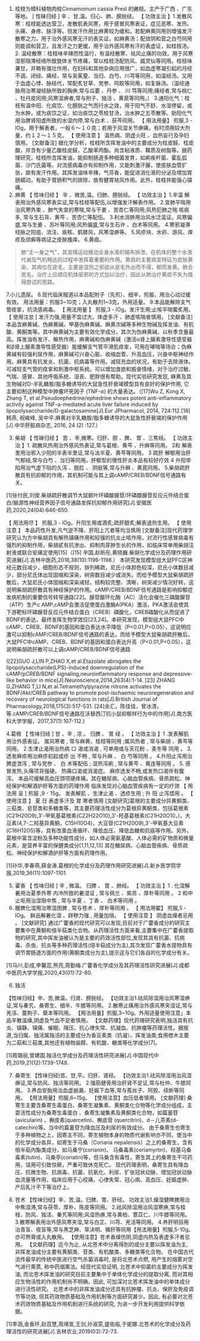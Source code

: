 1. 桂枝为樟科植物肉桂Cinnamomum cassia Presl 的嫩枝。主产于广西 、广东等地。
[ 性昧归经 ] 辛 、甘,温。归心、肺、膀胱经。
【 功效主治 】1.发散风寒：桂枝能透达营卫，发散肌表风寒，用于感冒风寒表证，症见恶寒、发热、头痛、身疼、脉浮等。但发汗作用比麻黄较为缓和。若配麻黄同用则增强发汗散寒之力，用于治外感风寒无汗的表实证，如麻黄汤；配敛阴和营之白芍同用则能调和营卫，且发汗之力更缓，用于治外感风寒有汗的表虚证，如桂枝汤。
            2. 温经散寒：桂枝味辛辣而性温行，有温经散寒、袪风止痛的功效。用于风寒湿邪阻滞经络所致肢体关节疼痛，常以桂枝汤配防风、威灵仙等同用。桂枝味兼甘，并略有强壮作用，在妇科和其他杂病应用很广，如血虚寒凝引起的月经不调、闭经、痛经，常与吴茱蓃、当归、白芍、川芎等同用，如温经汤。又用于血虚心悸、脉结代，常配炙甘草、党参、阿胶等同用，如复脉汤。（温经通脉用治寒凝经脉所致的胸痹,常与瓜萎 、丹参 、 川 笃等同用;痛经者,常与桃仁 、牡丹皮同用;风寒湿痹者,常与附子、独活 、黄苠等同用。）
            3.通阳化气：桂枝有温中阳、化痰饮、化膀胱之气而行水之效，用于阳气不舒、水湿停留，或为水肿，或为痰饮之证，如治痰饮之苓桂甘汤，治水肿之五苓散等。助阳化气用治脾肾阳虚所致的水湿内停,常与白术 、获芩同用。
【 用法用量】 煎服,3 - lOg，用于解表者，一般６～１０克；若用于风湿关节痹痛，有时须用较大剂量，约１２～１５克。
【 使用注意 】 温热病、阴虚火旺 、血热妄行及孕妇慎用。
[文献备注] 据化学分析，桂枝所含挥发油中的主要成分为桂皮醛、桂皮酸，并含有少量乙酸桂皮醛，乙酸苯丙酯。尚含粘液质、鞣质及树脂等。据药理研究，桂枝所含挥发油，能抑制肠道多种细菌发育，如痢疾杆菌、霍乱弧菌、沙门氏菌等。对流感病毒亦有抑制作用，又能刺激汗腺，使皮肤血管扩张，故有发汗作用。其挥发油味辛辣，气芬香，能促进消化液的分泌及增加胃肠蠕动，有助于胃肠积气的排除，故有健胃袪风作用。此外，桂枝并能强心镇痛。
2. 麻黄
【 性味归经 】 辛 、微苦,温。归肺、膀胱经。
【 功效主治 】1.辛温 解表用治外感风寒表实证,常与桂枝等配伍,以增强发汗解表作用。
2.宣肺平喘用治风寒外束 、肺气失宣的寒喘,常与干姜 、苦杏仁等同用;风热犯肺之喘 咳痰多, 常与生石背、黄芩 、苦杏仁等配伍。
3.利水消肿用治风水泛滥证。风寒偏盛,常与生姜 、苏叶等同用;风热偏盛,常与生石许 、白术等同用。
4.寒邪凝滞经脉之阳疽、流注、痰核、鹤膝风，风寒湿痹等。
5.风疹块、水疥、游风、痒疹及顽癣等病证之皮肤搔痒。
6.黄疸。
> 肺“主一身之气”，其宣降运动推动全身水液的输布排泄，在机体的整个水液代谢及气机畅达的过程中发挥着重要的作用。黄疸的主要病变特征为皮肤黄染，其病位在皮毛，主要是湿热之邪欲从皮毛外出而不得，郁而发黄。肺合皮毛，治疗上应顺应机体驱邪的方式加以治疗，因此从肺治疗黄疸不失为值得尝试的思路。

7.小儿遗尿。
8.现代临床报道以本品配附子（先煎）、细辛，煎服，用治心动过缓有效。
用法用量：煎服3~10克；入丸散剂1~3克。外用适量。
9.本品能解除支气管痉挛，抗流感病毒。
【 用法用量 】 煎服,3 - lOg。发汗生用;止咳平喘蜜炙用。
【 使用注怠 ] 发汗力强,用量不宜过大。体虚多汗 、肺虚咳喘者慎用。
[文献备注] 本品含麻黄碱、伪麻黄碱、甲基伪麻黄碱、麻黄次碱等多种生物碱及挥发油、有机酸、黄酮类等。其中麻黄碱为主要有效化学成分，其次为伪麻黄碱，以秋季含量最高。挥发油有发汗、解热作用，麻黄碱和伪麻黄碱（激活α肾上腺素激导性感受器和β肾上腺素激导性感受器）能缓解支气管平滑肌痉挛，可用在哮喘等场合；伪麻黄碱有较强利尿作用，麻黄碱可兴奋心脏、收缩血管、升高血压，兴奋中枢神经作用。麻黄具有抗发炎、抗菌、抗病毒等作用。减轻充血的状况，有助于去除液体。可减轻支气管的痉挛和刺激中枢系统。可以增加食欲和振奋情绪，对于治疗过敏、气喘、感冒、其他呼吸系统、沮丧、肥胖很有帮助。现代实验研究发现, 麻黄及其生物碱对D-半乳糖胺/脂多糖诱导的大鼠急性肝衰竭模型具有良好的保护作用, 它主要抑制这种模型中肿瘤坏死因子 (TNF-α) 的大量表达。（[17]Wu Z, Kong X, Zhang T, et al.Pseudoephedrine/ephedrine shows potent anti-inflammatory activity against TNF-a-mediated acute liver failure induced by lipopolysaccharide/D-galactosamine[J].Eur JPharmacol, 2014, 724:112.[18]韩燕, 祝峻峰, 吴中平.麻黄对半乳糖胺/脂多糖诱导的大鼠急性肝衰竭的保护作用[J].中华肝脏病杂志, 2016, 24 (2) :127.）

3. 柴胡
【 性昧归经 】 苦 、辛,微寒。归肝、胆 、脾、 胃 、三焦经。
【 功效主治 】1. 疏散风热用治外感风热表证,常与葛根、黄芩 、升麻等同用。
2和 解表里用治邪入少阳的半表半里证,常与法半夏、黄芩等同用。
3 疏肝 解郁用治肝气郁结,常与白芍 、当归等同用。肝郁型的慢性肝炎本品有较好疗效
4 升阳举陷用治气虚下陷的久泻 、脱肛 、 阴挺等,常与升麻 、黄苠同用。
5.柴胡疏肝散具有抗抑郁的作用，其机制可能与其上调cAMP/CREB/BDNF信号通路有关。


[1]张付民,刘俊.柴胡疏肝散调节大鼠额叶环磷酸腺苷/环磷酸腺苷反应元件结合蛋白/脑源性神经营养因子信号通路发挥抗抑郁作用研究[J].安徽医药,2020,24(04):646-650.

【 用法用尽 】 煎服,3 - lOg。升阳生用或酒炙;疏肝醋炙;解表退热生用。
【 使用注意 】 本品药性升发,凡气逆不降、肝阳上亢者等均当慎用
[文献备注]现代药理学研究认为方中柴胡具有解热镇痛作用和较强的抗炎止咳作用，对流行性感冒病毒有强烈的抑制作用，柴胡甙有抗渗出、抑制肉芽肿生长的作用，如临床常单用柴胡注射液或联合安痛定使用[15]（[15] 辛国,赵昕彤,黄晓巍.柴胡化学成分及药理作用研究进展[J].吉林中医药,2018,38(10):1196-1198.）
本研究发现模型组大鼠PFC区神经元数目减少，细胞形态不规则，排列稀疏，尼氏小体颜色较深，尼氏小体数目减少，部分尼氏体出现固缩和深染，树突数目减少或消失。而给予模型大鼠柴胡疏肝散后，大鼠尼氏小体固缩和深染减轻，结构较完整、清晰，树突减少情况好转，这说明柴胡疏肝散具有神经保护的作用。cAMP/CREB/BDNF信号通路是影响抑郁症发病机制的重要信号转导通路[22]。腺苷酸环化酶（AC）活化会催化三磷酸腺苷（ATP）生产c AMP,cAMP会激活促使蛋白激酶A(PKA）激活，PKA激活会使其下游靶标环磷腺苷反应元件结合蛋白（CREB）磷酸化，CREB磷酸化从而促进了BDNF的表达，最终发挥生物学效应[23,24]。本研究发现，模型组大鼠PFC中cAMP、CREB、BDNF的基因和蛋白表达水平降低（P<0.01,P<0.05），这说明应激可以抑制cAMP/CREB/BDNF信号通路的表达，而给予模型大鼠柴胡疏肝散后，大鼠PFC中cAMP、CREB、BDNF的基因和蛋白表达升高（P<0.01,P<0.05），这说明柴胡疏肝散可以上调cAMP/CREB/BDNF信号通路

([22]GUO J,LIN P,ZHAO X,et al.Etazolate abrogates the lipopolysaccharide(LPS)-induced downregulation of the cAMP/pCREB/BDNF signaling,neuroinflammatory response and depressive-like behavior in mice[J].Neuroscience,2014,263(4):1-14.
[23] ZHANG G,ZHANG T,LI N,et al.Tetramethylpyrazine nitrone activates the BDNF/Akt/CREB pathway to promote post-ischaemic neuroregeneration and recovery of neurological functions in rats[J].British Journal of Pharmacology,2018,175(3):517-531.
[24]余汇，陈佳佳，曾冰清，等.cAMP/CREB/BDNF信号通路在沃替西汀抗小鼠抑郁样行为中的作用[J].南方医科大学学报，2017,37(1):107-112.)

4.葛根
 【 性味归经 ] 甘 、辛 , 凉 。 归脾 、 胃 经 。
【 功效主治 】1 .发表解肌用治外感表证。 属风寒者 , 常与麻黄、桂枝等同用 ;属风热者 , 常与柴胡 、黄芩等同用。
2.生津止渴用治热病 口 渴或消渴 , 可单用或与天花粉 、麦冬等 同用 。
3.透发麻疹用治麻疹初起或疹 出 不畅 , 常与升麻 、 白 芍等同用 。
4.升阳止泻用治脾虚泄泻 , 常与党参 、 白 术等配伍 ; 湿热泻痢 , 常与黄芩 、黄连等同用 。
5. 感冒发热,头痛项背强硬。
热痛口渴或消渴症。
麻疹透发不畅,或发热口渴伴有腹泻。
本品可缓解高血压颈项硬疼痛。其在糖尿病、心脑血管疾病、骨质疏松、神经保护和解酒护肝等方面的药理作用
临床发现对心脑血管疾病有一定的疗效
【 用法用 呈 ] 煎服 ,9 - 15g。 发表解肌 、生津止渴 、透疹生用 ; 升 阳 止泻煨用 。
【 使用注意 】 夏 日 表虚多汗及 胃 寒者慎用
[文献研究]葛根的主要成分异黄酮类、三萜类、皂苷类和多糖类等，其主要药理活性成分为葛根异黄酮类，包括葛根素(C21H20O9),3'-甲氧基葛根素(C22H22O10),3'-羟基葛根素(C21H20O10，)，大豆素(4,7-二羟基异黄酮，C15H10O4)，大豆苷(C21H20O9),3'-甲氧基大豆素(C16H12O5)等，具有改善血液循环、降低血压、降低血糖和抗癌等作用。另外，葛根中富含淀粉及多种功能性成分，如人体必需氨基酸、人体必需的矿物质和微量元素，是营养丰富的保健类成分[1,11,12,13]
其在糖尿病、心脑血管疾病、骨质疏松、神经保护和解酒护肝等方面有药理作用。


[1]孙华,李春燕,薛金涛.葛根的化学成分及药理作用研究进展[J].新乡医学院学报,2019,36(11):1097-1101.

5. 霍香 
【 性味归经 ] 辛 , 微温。 归脾 、 胃 、肺经。
【 功效主治 】1 .  化湿解暑用治夏季外寒 内冷所致的暑湿证 , 常与佩兰 、紫苏 、厚朴等同用 。
2 和中止呕用治湿阻中焦 , 常与半夏 、丁香 、 白术等同用 。
3. 醒脾化湿用治寒湿困脾 , 常与苍术 、厚朴等同用 。
【 用法用翟】 煎服,5 - lOg。 鲜品解暑化湿 、辟秽力强 , 用量加倍。
【 使用注意 】 阴虚血燥者忌用 。
[文献研究] 通过广藿香的现代研究可以发现,目前对于广藿香成分的研究主要集中在黄酮和倍半萜类化合物。从药理活性方面来看,主要集中在广藿香提取物的研究,其中挥发油被认为是主要的药效活性部位,发现其具有抗菌、抗病毒、杀虫、抗炎等多种药理活性(倍半萜成分为主),其次发现广藿香水提物具有调节胃肠道方面的作用(黄酮类成分为主),提示这与它们各自的化学成分有关。

[1]马川,彭成,李馨蕊,熊亮,周勤梅.广藿香化学成分及其药理活性研究进展[J].成都中医药大学学报,2020,43(01):72-80.

6. 独活

【性味归经】辛、苦,微温。归肾、膀胱经。
【功效主治1.祛风除湿用治风寒湿痹证,常与秦艽、桑寄生、细辛、牛膝等同用。
2.散寒止痛用治外感风寒夹湿证,常与羌活、蔓荆子、蔾本等同用。
【用法用量】煎服,3~10g。外用适量使用注意」本品辛散温燥,阴虚及气血不足者慎用。
【文献药理】现代药理研究表明,独活具有抗炎、镇静、镇痛、催眠、降压、抗心律失常、抗凝血、抗肿瘤等药理活性。据报道,当归属、独活属独活的主要成分为香豆素类（抗凝）、挥发油类;食用楤木主要为二萜和三萜类,其他还有植物甾醇、有机酸、糖类等化学成分[7]。

[1]周璐丽,曾建国.独活化学成分及药理活性研究进展[J].中国现代中药,2019,21(12):1739-1748.

7. 桑寄生
【性味归经)苦、甘,平。归肝、肾经。
【功效主治1.祛风除湿用治风湿痹证,常与防风、独活等同用。
2.强筋健骨用治肝肾不足证,常与杜仲、牛膝同用。
3.养血安胎用治血虚崩漏、妊娠下血等,常与菟丝子、阿胶、续断等同用。
【用法用量】煎服,6~15g。
【使用注意】血压低者慎用。
[文献药理] 桑寄生主要含桑寄生毒蛋白、桑寄生凝集素、黄酮类化合物等化学成分组成，主耍活性成分为桑寄生毒蛋白 、桑寄生凝集素及黄酮类化合物，如萹蓄苷(avicularin) 、槲皮素(quercetin)、槲皮苷 (quercitrin)、d－儿茶素(d-catechin)等。当中的萹蓄苷为降血压及利尿的有效成分。
由于桑寄生也寄生于多种植物之上，因寄主不同，寄生植物本身的物质代谢影响亦不同，使当中的化学成分各异，如寄生于马桑（Coriaria nepalensis）之上的桑寄生，含有倍半萜内酯类成分，如马桑宁(corianin)、 马桑毒素(coriamyrtin)、羟基马桑毒素(tutin)、马桑亭(coriatin)等，但马桑含有毒性，寄生其上的桑寄生不可药用，误用可引致惊厥，严重可致休克死亡。
现代药理表明，桑寄生具有降血压、抗微生物、抗病毒、抗菌、抗氧化、利尿、扩张冠状动脉、增加冠状动脉血流量等作用，临床应用于心绞痛、心律失常、冠心病、高血压、妊娠虚肿、产后乳汁不下等治疗上。

8. 苍术
【性味归经】辛、苦,温。归脾、胃、肝经。
功效主治1.燥湿健睥脾用治中焦湿滞,常与茯苓、厚朴、陈皮等同用。
2.祛风除湿用治风湿寒痹,常与桂枝、防风、独活、秦艽等同用;风湿热痹,常与黄柏、薏苡仁、川牛膝等同用。
3.散寒解表用治外感风寒夹湿,常与白芷、川芎、羌活等同用。
4.养肝明目用治青盲、夜盲等,常与黑芝麻、草决明、猪肝等同用【用法用量】煎服,5-10g。亦可熬膏或入丸散用。
【使用注意】苍术香燥伤阴,阴虚内热及表虚多汗者忌用。
【文献药理】迄今为止, 从北苍术中分离得到的成分主要以挥发油为主, 非挥发油成分主要有黄酮类、苷类、有机酸类、多糖类等化合物。
在中国古代流传最早的传统中医进行空气杀菌消毒时, 是将北苍术点燃, 用产生的烟雾对空气进行熏蒸, 称中药烟熏法。经现代实验证明, 北苍术中抑菌的主要成分为挥发油, 而北苍术挥发油的研究目前主要集中于单体化学成分的提取分离, 而对其相应生物活性的作用机制尚不明确。因此, 可加深对北苍术挥发油中的单体成分进行活性研究。
北苍术中的非挥发油成分还具有抗肿瘤、抗炎、保肝及免疫调节等功效, 但其药效物质基础及作用机制等方面研究甚少。因此, 有必要对北苍术药效物质基础及作用机制进行系统的研究, 为进一步开发利用提供科学依据。


[1]李涵,金香环,赵百慧,周靖宣,王剑,孙淑雯,盛佑临,于妮娜.北苍术的化学成分及药理活性的研究进展[J].吉林农业,2019(03):72-73.

